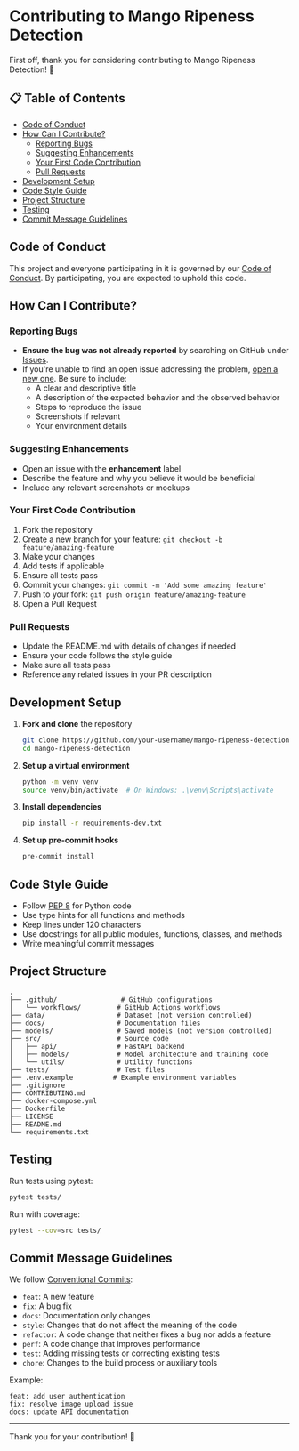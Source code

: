 # Contributing to Mango Ripeness Detection

First off, thank you for considering contributing to Mango Ripeness Detection! 🌟

## 📋 Table of Contents

- [Code of Conduct](#code-of-conduct)
- [How Can I Contribute?](#how-can-i-contribute)
  - [Reporting Bugs](#reporting-bugs)
  - [Suggesting Enhancements](#suggesting-enhancements)
  - [Your First Code Contribution](#your-first-code-contribution)
  - [Pull Requests](#pull-requests)
- [Development Setup](#development-setup)
- [Code Style Guide](#code-style-guide)
- [Project Structure](#project-structure)
- [Testing](#testing)
- [Commit Message Guidelines](#commit-message-guidelines)

## Code of Conduct

This project and everyone participating in it is governed by our [Code of Conduct](CODE_OF_CONDUCT.md). By participating, you are expected to uphold this code.

## How Can I Contribute?

### Reporting Bugs

- **Ensure the bug was not already reported** by searching on GitHub under [Issues](https://github.com/KodaliSuchitraKamala/mango-ripeness-detection/issues).
- If you're unable to find an open issue addressing the problem, [open a new one](https://github.com/KodaliSuchitraKamala/mango-ripeness-detection/issues/new). Be sure to include:
  - A clear and descriptive title
  - A description of the expected behavior and the observed behavior
  - Steps to reproduce the issue
  - Screenshots if relevant
  - Your environment details

### Suggesting Enhancements

- Open an issue with the **enhancement** label
- Describe the feature and why you believe it would be beneficial
- Include any relevant screenshots or mockups

### Your First Code Contribution

1. Fork the repository
2. Create a new branch for your feature: `git checkout -b feature/amazing-feature`
3. Make your changes
4. Add tests if applicable
5. Ensure all tests pass
6. Commit your changes: `git commit -m 'Add some amazing feature'`
7. Push to your fork: `git push origin feature/amazing-feature`
8. Open a Pull Request

### Pull Requests

- Update the README.md with details of changes if needed
- Ensure your code follows the style guide
- Make sure all tests pass
- Reference any related issues in your PR description

## Development Setup

1. **Fork and clone** the repository
   ```bash
   git clone https://github.com/your-username/mango-ripeness-detection.git
   cd mango-ripeness-detection
   ```

2. **Set up a virtual environment**
   ```bash
   python -m venv venv
   source venv/bin/activate  # On Windows: .\venv\Scripts\activate
   ```

3. **Install dependencies**
   ```bash
   pip install -r requirements-dev.txt
   ```

4. **Set up pre-commit hooks**
   ```bash
   pre-commit install
   ```

## Code Style Guide

- Follow [PEP 8](https://www.python.org/dev/peps/pep-0008/) for Python code
- Use type hints for all functions and methods
- Keep lines under 120 characters
- Use docstrings for all public modules, functions, classes, and methods
- Write meaningful commit messages

## Project Structure

```
.
├── .github/                # GitHub configurations
│   └── workflows/         # GitHub Actions workflows
├── data/                  # Dataset (not version controlled)
├── docs/                  # Documentation files
├── models/                # Saved models (not version controlled)
├── src/                   # Source code
│   ├── api/               # FastAPI backend
│   ├── models/            # Model architecture and training code
│   └── utils/             # Utility functions
├── tests/                 # Test files
├── .env.example          # Example environment variables
├── .gitignore
├── CONTRIBUTING.md
├── docker-compose.yml
├── Dockerfile
├── LICENSE
├── README.md
└── requirements.txt
```

## Testing

Run tests using pytest:

```bash
pytest tests/
```

Run with coverage:

```bash
pytest --cov=src tests/
```

## Commit Message Guidelines

We follow [Conventional Commits](https://www.conventionalcommits.org/):

- `feat`: A new feature
- `fix`: A bug fix
- `docs`: Documentation only changes
- `style`: Changes that do not affect the meaning of the code
- `refactor`: A code change that neither fixes a bug nor adds a feature
- `perf`: A code change that improves performance
- `test`: Adding missing tests or correcting existing tests
- `chore`: Changes to the build process or auxiliary tools

Example:
```
feat: add user authentication
fix: resolve image upload issue
docs: update API documentation
```

---

Thank you for your contribution! 🚀
